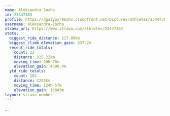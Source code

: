 ```yaml
---
name: Aleksandra Socha
id: 23447303
profile: https://dgalywyr863hv.cloudfront.net/pictures/athletes/23447303/14745546/4/large.jpg
username: aleksandra-socha
strava_url: https://www.strava.com/athletes/23447303
stats:
  biggest_ride_distance: 117.89km
  biggest_climb_elevation_gain: 637.2m
  recent_ride_totals:
    count: 22
    distance: 325.22km
    moving_time: 20h 20m
    elevation_gain: 4390.4m
  ytd_ride_totals:
    count: 181
    distance: 2285km
    moving_time: 124h 57m
    elevation_gain: 13843m
layout: strava_member
--- 
```

...
